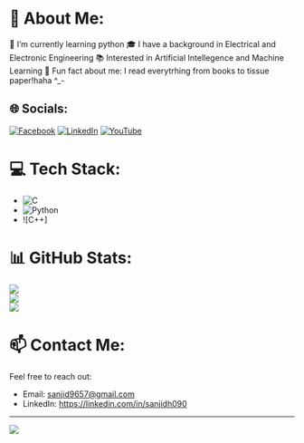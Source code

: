 # 💫 About Me:
🌱 I’m currently learning python
🎓 I have a background in Electrical and Electronic Engineering
📚 Interested in Artificial Intellegence and Machine Learning
🌟 Fun fact about me: I read everytrhing from books to tissue paper!haha ^_-
## 🌐 Socials:
[![Facebook](https://img.shields.io/badge/Facebook-%231877F2.svg?logo=Facebook&logoColor=white)](https://facebook.com/sanjidh090) 
[![LinkedIn](https://img.shields.io/badge/LinkedIn-%230077B5.svg?logo=linkedin&logoColor=white)](https://linkedin.com/in/sanjidh090) [![YouTube](https://img.shields.io/badge/YouTube-%23FF0000.svg?logo=YouTube&logoColor=white)](https://youtube.com/@sanjidh090) 
# 💻 Tech Stack:
- ![C](https://img.shields.io/badge/c-%2300599C.svg?style=for-the-badge&logo=c&logoColor=white)
- ![Python](https://img.shields.io/badge/python-3670A0?style=for-the-badge&logo=python&logoColor=ffdd54)
- ![C++]
# 📊 GitHub Stats:
![](https://github-readme-stats.vercel.app/api?username=sanjidh090&theme=gruvbox&hide_border=false&include_all_commits=true&count_private=true)<br/>
![](https://github-readme-streak-stats.herokuapp.com/?user=sanjidh090&theme=gruvbox&hide_border=false)<br/>
![](https://github-readme-stats.vercel.app/api/top-langs/?username=sanjidh090&theme=gruvbox&hide_border=false&include_all_commits=true&count_private=true&layout=compact)

# 📫 Contact Me:
Feel free to reach out:
- Email: sanjid9657@gmail.com
- LinkedIn: https://linkedin.com/in/sanjidh090
---
[![](https://visitcount.itsvg.in/api?id=sanjidh090&icon=0&color=0)](https://visitcount.itsvg.in)

<!-- Proudly created with GPRM ( https://gprm.itsvg.in ) -->
